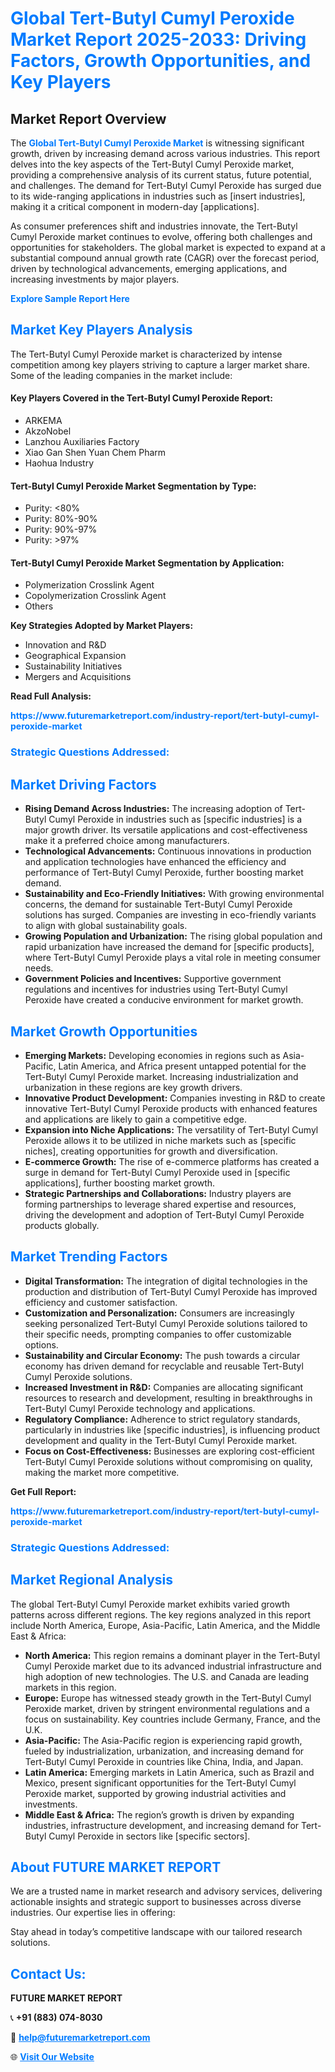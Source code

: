 <h1 style="color: #007BFF;">Global Tert-Butyl Cumyl Peroxide Market Report 2025-2033: Driving Factors, Growth Opportunities, and Key Players</h1>

<section id="overview">
<h2>Market Report Overview</h2>
<p>The <a href="https://www.futuremarketreport.com/industry-report/tert-butyl-cumyl-peroxide-market" style="color: #007BFF; text-decoration: none;"><strong>Global Tert-Butyl Cumyl Peroxide Market</strong></a> is witnessing significant growth, driven by increasing demand across various industries. This report delves into the key aspects of the Tert-Butyl Cumyl Peroxide market, providing a comprehensive analysis of its current status, future potential, and challenges. The demand for Tert-Butyl Cumyl Peroxide has surged due to its wide-ranging applications in industries such as [insert industries], making it a critical component in modern-day [applications].</p>
<p>As consumer preferences shift and industries innovate, the Tert-Butyl Cumyl Peroxide market continues to evolve, offering both challenges and opportunities for stakeholders. The global market is expected to expand at a substantial compound annual growth rate (CAGR) over the forecast period, driven by technological advancements, emerging applications, and increasing investments by major players.</p>
</section>

<section id="overview">
<p><a href="https://www.futuremarketreport.com/request-sample/reportId=87510" style="color: #007BFF; text-decoration: none;"><strong>Explore Sample Report Here</strong></a></p>
</section>

<section id="key-players">
<h2 style="color: #007BFF;">Market Key Players Analysis</h2>
<p>The Tert-Butyl Cumyl Peroxide market is characterized by intense competition among key players striving to capture a larger market share. Some of the leading companies in the market include:</p>
<h4>Key Players Covered in the Tert-Butyl Cumyl Peroxide Report:</h4>
<ul><li>ARKEMA</li><li>AkzoNobel</li><li>Lanzhou Auxiliaries Factory</li><li>Xiao Gan Shen Yuan Chem Pharm</li><li>Haohua Industry</li></ul>
<h4>Tert-Butyl Cumyl Peroxide Market Segmentation by Type:</h4>
<ul><li>Purity: &lt;80%</li><li>Purity: 80%-90%</li><li>Purity: 90%-97%</li><li>Purity: &gt;97%</li></ul>

<h4>Tert-Butyl Cumyl Peroxide Market Segmentation by Application:</h4>
<ul><li>Polymerization Crosslink Agent</li><li>Copolymerization Crosslink Agent</li><li>Others</li></ul>
<p><strong>Key Strategies Adopted by Market Players:</strong></p>
<ul>
<li>Innovation and R&D</li>
<li>Geographical Expansion</li>
<li>Sustainability Initiatives</li>
<li>Mergers and Acquisitions</li>
</ul>
</section>

<section>
<p><strong>Read Full Analysis: </strong></p><a href="https://www.futuremarketreport.com/industry-report/tert-butyl-cumyl-peroxide-market" style="color: #007BFF; text-decoration: none;"><strong>https://www.futuremarketreport.com/industry-report/tert-butyl-cumyl-peroxide-market</strong></a>
<h3 style="color: #007BFF;">Strategic Questions Addressed:</h3>
</section>

<section id="driving-factors">
<h2 style="color: #007BFF;">Market Driving Factors</h2>
<ul>
<li><strong>Rising Demand Across Industries:</strong> The increasing adoption of Tert-Butyl Cumyl Peroxide in industries such as [specific industries] is a major growth driver. Its versatile applications and cost-effectiveness make it a preferred choice among manufacturers.</li>
<li><strong>Technological Advancements:</strong> Continuous innovations in production and application technologies have enhanced the efficiency and performance of Tert-Butyl Cumyl Peroxide, further boosting market demand.</li>
<li><strong>Sustainability and Eco-Friendly Initiatives:</strong> With growing environmental concerns, the demand for sustainable Tert-Butyl Cumyl Peroxide solutions has surged. Companies are investing in eco-friendly variants to align with global sustainability goals.</li>
<li><strong>Growing Population and Urbanization:</strong> The rising global population and rapid urbanization have increased the demand for [specific products], where Tert-Butyl Cumyl Peroxide plays a vital role in meeting consumer needs.</li>
<li><strong>Government Policies and Incentives:</strong> Supportive government regulations and incentives for industries using Tert-Butyl Cumyl Peroxide have created a conducive environment for market growth.</li>
</ul>
</section>

<section id="growth-opportunities">
<h2 style="color: #007BFF;">Market Growth Opportunities</h2>
<ul>
<li><strong>Emerging Markets:</strong> Developing economies in regions such as Asia-Pacific, Latin America, and Africa present untapped potential for the Tert-Butyl Cumyl Peroxide market. Increasing industrialization and urbanization in these regions are key growth drivers.</li>
<li><strong>Innovative Product Development:</strong> Companies investing in R&D to create innovative Tert-Butyl Cumyl Peroxide products with enhanced features and applications are likely to gain a competitive edge.</li>
<li><strong>Expansion into Niche Applications:</strong> The versatility of Tert-Butyl Cumyl Peroxide allows it to be utilized in niche markets such as [specific niches], creating opportunities for growth and diversification.</li>
<li><strong>E-commerce Growth:</strong> The rise of e-commerce platforms has created a surge in demand for Tert-Butyl Cumyl Peroxide used in [specific applications], further boosting market growth.</li>
<li><strong>Strategic Partnerships and Collaborations:</strong> Industry players are forming partnerships to leverage shared expertise and resources, driving the development and adoption of Tert-Butyl Cumyl Peroxide products globally.</li>
</ul>
</section>

<section id="trending-factors">
<h2 style="color: #007BFF;">Market Trending Factors</h2>
<ul>
<li><strong>Digital Transformation:</strong> The integration of digital technologies in the production and distribution of Tert-Butyl Cumyl Peroxide has improved efficiency and customer satisfaction.</li>
<li><strong>Customization and Personalization:</strong> Consumers are increasingly seeking personalized Tert-Butyl Cumyl Peroxide solutions tailored to their specific needs, prompting companies to offer customizable options.</li>
<li><strong>Sustainability and Circular Economy:</strong> The push towards a circular economy has driven demand for recyclable and reusable Tert-Butyl Cumyl Peroxide solutions.</li>
<li><strong>Increased Investment in R&D:</strong> Companies are allocating significant resources to research and development, resulting in breakthroughs in Tert-Butyl Cumyl Peroxide technology and applications.</li>
<li><strong>Regulatory Compliance:</strong> Adherence to strict regulatory standards, particularly in industries like [specific industries], is influencing product development and quality in the Tert-Butyl Cumyl Peroxide market.</li>
<li><strong>Focus on Cost-Effectiveness:</strong> Businesses are exploring cost-efficient Tert-Butyl Cumyl Peroxide solutions without compromising on quality, making the market more competitive.</li>
</ul>
</section>

<section>
<p><strong>Get Full Report: </strong></p><a href="https://www.futuremarketreport.com/industry-report/tert-butyl-cumyl-peroxide-market" style="color: #007BFF; text-decoration: none;"><strong>https://www.futuremarketreport.com/industry-report/tert-butyl-cumyl-peroxide-market</strong></a>
<h3 style="color: #007BFF;">Strategic Questions Addressed:</h3>
</section>


<section id="regional-analysis">
<h2 style="color: #007BFF;">Market Regional Analysis</h2>
<p>The global Tert-Butyl Cumyl Peroxide market exhibits varied growth patterns across different regions. The key regions analyzed in this report include North America, Europe, Asia-Pacific, Latin America, and the Middle East & Africa:</p>
<ul>
<li><strong>North America:</strong> This region remains a dominant player in the Tert-Butyl Cumyl Peroxide market due to its advanced industrial infrastructure and high adoption of new technologies. The U.S. and Canada are leading markets in this region.</li>
<li><strong>Europe:</strong> Europe has witnessed steady growth in the Tert-Butyl Cumyl Peroxide market, driven by stringent environmental regulations and a focus on sustainability. Key countries include Germany, France, and the U.K.</li>
<li><strong>Asia-Pacific:</strong> The Asia-Pacific region is experiencing rapid growth, fueled by industrialization, urbanization, and increasing demand for Tert-Butyl Cumyl Peroxide in countries like China, India, and Japan.</li>
<li><strong>Latin America:</strong> Emerging markets in Latin America, such as Brazil and Mexico, present significant opportunities for the Tert-Butyl Cumyl Peroxide market, supported by growing industrial activities and investments.</li>
<li><strong>Middle East & Africa:</strong> The region’s growth is driven by expanding industries, infrastructure development, and increasing demand for Tert-Butyl Cumyl Peroxide in sectors like [specific sectors].</li>
</ul>
</section>

<footer>
<h2 style="color: #007BFF;">About FUTURE MARKET REPORT</h2>
<p>We are a trusted name in market research and advisory services, delivering actionable insights and strategic support to businesses across diverse industries. Our expertise lies in offering:</p>

<p>Stay ahead in today’s competitive landscape with our tailored research solutions.</p>

<h2 style="color: #007BFF;">Contact Us:</h2>
<p><strong>FUTURE MARKET REPORT</strong></p>
<p>📞 <strong>+91 (883) 074-8030</strong></p>
<p>📧 <strong><a href="mailto:help@futuremarketreport.com" style="color: #007BFF;">help@futuremarketreport.com</a></strong></p>
<p>🌐 <strong><a href="https://www.futuremarketreport.com/" style="color: #007BFF;">Visit Our Website</a></strong></p>
</footer>